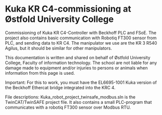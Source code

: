 # Kuka KR C4-commissioning at Østfold University College
Commissioning of Kuka KR C4-Controller with Beckhoff PLC and FSoE. The project also contains basic communication with Robotiq FT300 sensor from PLC, and sending data to KR C4. The manipulator we use are the KR 3 R540 Agilus, but it should be similar for other manipulators. 

This documentation is written and shared on behalf of Østfold University College, Faculty of information technology. The school are not liable for any damage made to equipment and/or injuries to persons or animals when information from this page is used. 

Important: For this to work, you must have the EL6695-1001 Kuka version of the Beckhoff Ethercat bridge integrated into the KRC 4. 


File descriptions:
                  Kuka_robot_project_twinsafe_modbus.sln is the TwinCAT/TwinSAFE project file. It also contains a small PLC-program that                     communicates with a robotiq FT300 sensor over Modbus RTU. 
                  
                  

